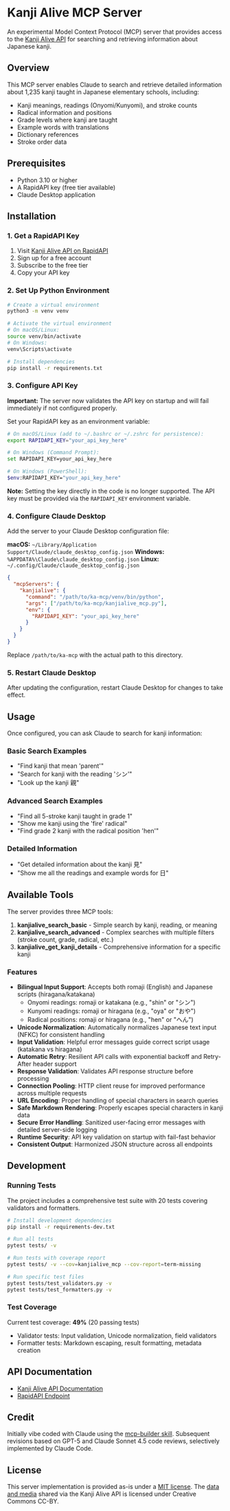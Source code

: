 # Kanji Alive MCP Server

An experimental Model Context Protocol (MCP) server that provides access to the [Kanji Alive API](https://app.kanjialive.com/api/docs) for searching and retrieving information about Japanese kanji. 

## Overview

This MCP server enables Claude to search and retrieve detailed information about 1,235 kanji taught in Japanese elementary schools, including:

- Kanji meanings, readings (Onyomi/Kunyomi), and stroke counts
- Radical information and positions
- Grade levels where kanji are taught
- Example words with translations
- Dictionary references
- Stroke order data

## Prerequisites

- Python 3.10 or higher
- A RapidAPI key (free tier available)
- Claude Desktop application

## Installation

### 1. Get a RapidAPI Key

1. Visit [Kanji Alive API on RapidAPI](https://rapidapi.com/KanjiAlive/api/learn-to-read-and-write-japanese-kanji)
2. Sign up for a free account
3. Subscribe to the free tier
4. Copy your API key

### 2. Set Up Python Environment

```bash
# Create a virtual environment
python3 -m venv venv

# Activate the virtual environment
# On macOS/Linux:
source venv/bin/activate
# On Windows:
venv\Scripts\activate

# Install dependencies
pip install -r requirements.txt
```

### 3. Configure API Key

**Important:** The server now validates the API key on startup and will fail immediately if not configured properly.

Set your RapidAPI key as an environment variable:

```bash
# On macOS/Linux (add to ~/.bashrc or ~/.zshrc for persistence):
export RAPIDAPI_KEY="your_api_key_here"

# On Windows (Command Prompt):
set RAPIDAPI_KEY=your_api_key_here

# On Windows (PowerShell):
$env:RAPIDAPI_KEY="your_api_key_here"
```

**Note:** Setting the key directly in the code is no longer supported. The API key must be provided via the `RAPIDAPI_KEY` environment variable.

### 4. Configure Claude Desktop

Add the server to your Claude Desktop configuration file:

**macOS:** `~/Library/Application Support/Claude/claude_desktop_config.json`
**Windows:** `%APPDATA%\Claude\claude_desktop_config.json`
**Linux:** `~/.config/Claude/claude_desktop_config.json`

```json
{
  "mcpServers": {
    "kanjialive": {
      "command": "/path/to/ka-mcp/venv/bin/python",
      "args": ["/path/to/ka-mcp/kanjialive_mcp.py"],
      "env": {
        "RAPIDAPI_KEY": "your_api_key_here"
      }
    }
  }
}
```

Replace `/path/to/ka-mcp` with the actual path to this directory.

### 5. Restart Claude Desktop

After updating the configuration, restart Claude Desktop for changes to take effect.

## Usage

Once configured, you can ask Claude to search for kanji information:

### Basic Search Examples

- "Find kanji that mean 'parent'"
- "Search for kanji with the reading 'シン'"
- "Look up the kanji 親"

### Advanced Search Examples

- "Find all 5-stroke kanji taught in grade 1"
- "Show me kanji using the 'fire' radical"
- "Find grade 2 kanji with the radical position 'hen'"

### Detailed Information

- "Get detailed information about the kanji 見"
- "Show me all the readings and example words for 日"

## Available Tools

The server provides three MCP tools:

1. **kanjialive_search_basic** - Simple search by kanji, reading, or meaning
2. **kanjialive_search_advanced** - Complex searches with multiple filters (stroke count, grade, radical, etc.)
3. **kanjialive_get_kanji_details** - Comprehensive information for a specific kanji

### Features

- **Bilingual Input Support**: Accepts both romaji (English) and Japanese scripts (hiragana/katakana)
  - Onyomi readings: romaji or katakana (e.g., "shin" or "シン")
  - Kunyomi readings: romaji or hiragana (e.g., "oya" or "おや")
  - Radical positions: romaji or hiragana (e.g., "hen" or "へん")
- **Unicode Normalization**: Automatically normalizes Japanese text input (NFKC) for consistent handling
- **Input Validation**: Helpful error messages guide correct script usage (katakana vs hiragana)
- **Automatic Retry**: Resilient API calls with exponential backoff and Retry-After header support
- **Response Validation**: Validates API response structure before processing
- **Connection Pooling**: HTTP client reuse for improved performance across multiple requests
- **URL Encoding**: Proper handling of special characters in search queries
- **Safe Markdown Rendering**: Properly escapes special characters in kanji data
- **Secure Error Handling**: Sanitized user-facing error messages with detailed server-side logging
- **Runtime Security**: API key validation on startup with fail-fast behavior
- **Consistent Output**: Harmonized JSON structure across all endpoints

## Development

### Running Tests

The project includes a comprehensive test suite with 20 tests covering validators and formatters.

```bash
# Install development dependencies
pip install -r requirements-dev.txt

# Run all tests
pytest tests/ -v

# Run tests with coverage report
pytest tests/ -v --cov=kanjialive_mcp --cov-report=term-missing

# Run specific test files
pytest tests/test_validators.py -v
pytest tests/test_formatters.py -v
```

### Test Coverage

Current test coverage: **49%** (20 passing tests)

- Validator tests: Input validation, Unicode normalization, field validators
- Formatter tests: Markdown escaping, result formatting, metadata creation

## API Documentation

- [Kanji Alive API Documentation](https://app.kanjialive.com/api/docs)
- [RapidAPI Endpoint](https://rapidapi.com/KanjiAlive/api/learn-to-read-and-write-japanese-kanji)

## Credit

Initially vibe coded with Claude using the [mcp-builder skill](https://github.com/anthropics/skills). Subsequent revisions based on GPT-5 and Claude Sonnet 4.5 code reviews, selectively implemented by Claude Code.

## License

This server implementation is provided as-is under a [MIT license](/blob/main/LICENSE). The [data and media](https://github.com/kanjialive/kanji-data-media) shared via the Kanji Alive API is licensed under Creative Commons CC-BY.
